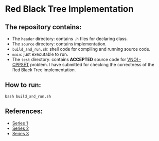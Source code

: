 # Red Black Tree Implementation

## The repository contains:
- The `header` directory: contains `.h` files for declaring class.
- The `source` directory: contains implementation.
- `build_and_run.sh`: shell code for compiling and running source code.
- `main`: just executable to run.
- The `test` directory: contains **ACCEPTED** source code for [VNOI - CPPSET](https://oj.vnoi.info/problem/cppset) problem. I have submitted for checking the correctness of the Red Black Tree implementation.

## How to run:
```
bash build_and_run.sh
```
## References:
- [Series 1](https://www.youtube.com/watch?v=nMExd4DthdA)
- [Series 2](https://www.youtube.com/watch?v=ZxCvM-9BaXE)
- [Series 3](https://www.geeksforgeeks.org/red-black-tree-set-1-introduction-2/)
